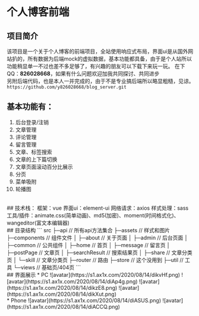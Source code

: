 # 个人博客前端

## 项目简介
该项目是一个关于个人博客的前端项目，全站使用响应式布局，界面ui是从国外网站扒的，所有数据为后端mock的虚拟数据，基本功能都具备，由于是个人站所以功能稍显单一不过也差不多足够了，有兴趣的朋友可以下载下来玩一玩。
在下QQ：**826028668**，如果有什么问题欢迎加我共同探讨、共同进步<br>
另附后端代码，也是本人一并完成的，由于不是专业搞后端所以略显粗糙，见谅。<br>
```https://github.com/y826028668/blog_server.git```
<br>
## 基本功能有：
  1. 后台登录/注销
  2. 文章管理
  3. 评论管理
  4. 留言管理
  5. 文章、标签搜索
  6. 文章的上下篇切换
  7. 文章页面滚动百分比展示
  8. 分页
  9. 菜单吸附
  10. 轮播图
<br>
## 技术栈：
框架：vue
界面ui：element-ui
网络请求：axios
样式处理：sass
工具/插件：animate.css(简单动画)、md5(加密)、moment(时间格式化)、wangeditor(富文本编辑器)
<br>
## 目录结构
```
src
  ├─api   // 所有api方法集合
  ├─assets    // 样式和图片
  ├─components    // 组件文件
  │  ├─about    // 关于页面
  │  ├─admin    // 后台页面
  │  ├─common   // 公共组件
  │  ├─home   // 首页
  │  ├─message    // 留言页
  │  ├─postPage   // 文章页
  │  ├─searchResult   // 搜索结果页
  │  ├─share    // 文章分类页
  │  └─skill    // 文章分类页
  ├─router    // 路由
  ├─store   // 这个没用到
  ├─util    // 工具
  └─views   // 基础页/404页
```
<br>
## 界面展示
* PC
![avatar](https://s1.ax1x.com/2020/08/14/dikvHf.png)
![avatar](https://s1.ax1x.com/2020/08/14/diAp4g.png)
![avatar](https://s1.ax1x.com/2020/08/14/dikzE8.png)
![avatar](https://s1.ax1x.com/2020/08/14/dikXut.png)
<br>
* Phone
![avatar](https://s1.ax1x.com/2020/08/14/diASUS.png)
![avatar](https://s1.ax1x.com/2020/08/14/diACCQ.png)
